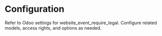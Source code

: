 # Configuration

Refer to Odoo settings for website_event_require_legal. Configure related models, access rights, and options as needed.

